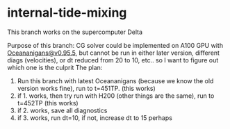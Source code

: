# internal-tide-mixing

This branch works on the supercomputer Delta

Purpose of this branch:
CG solver could be implemented on A100 GPU with Oceananigans@v0.95.5, but cannot be run in either later version, different diags (velocities), or dt reduced from 20 to 10, etc.. so I want to figure out which one is the culprit
The plan: 
1. Run this branch with latest Oceananigans (because we know the old version works fine), run to t=451TP. (this works)
2. if 1. works, then try run with H200 (other things are the same), run to t=452TP (this works)
3. if 2. works, save all diagnostics
4. if 3. works, run dt=10, if not, increase dt to 15 perhaps


